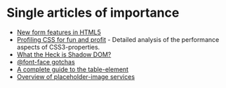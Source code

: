 Single articles of importance
=============================

-	[New form features in HTML5](http://dev.opera.com/articles/view/new-form-features-in-html5/)
-	[Profiling CSS for fun and profit](http://perfectionkills.com/profiling-css-for-fun-and-profit-optimization-notes/) - Detailed analysis of the performance aspects of CSS3-properties.
-	[What the Heck is Shadow DOM?](http://glazkov.com/2011/01/14/what-the-heck-is-shadow-dom/)
-	[@font-face gotchas](http://paulirish.com/2010/font-face-gotchas/)
-	[A complete guide to the table-element](http://css-tricks.com/complete-guide-table-element/)
-	[Overview of placeholder-image services](http://codepen.io/jensgro/full/HFnsE)
